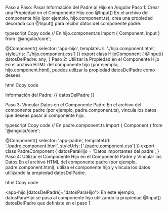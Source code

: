 Paso a Paso: Pasar Información del Padre al Hijo en Angular
Paso 1: Crear una Propiedad en el Componente Hijo con @Input()
En el archivo del componente hijo (por ejemplo, hijo.component.ts), crea una propiedad decorada con @Input() para recibir datos del componente padre.

typescript
Copy code
// En hijo.component.ts
import { Component, Input } from '@angular/core';

@Component({
selector: 'app-hijo',
templateUrl: './hijo.component.html',
styleUrls: ['./hijo.component.css']
})
export class HijoComponent {
@Input() datosDelPadre: any;
}
Paso 2: Utilizar la Propiedad en el Componente Hijo
En el archivo HTML del componente hijo (por ejemplo, hijo.component.html), puedes utilizar la propiedad datosDelPadre como desees.

html
Copy code

<!-- En hijo.component.html -->
<p>Información del Padre: {{ datosDelPadre }}</p>
Paso 3: Vincular Datos en el Componente Padre
En el archivo del componente padre (por ejemplo, padre.component.ts), vincula los datos que deseas pasar al componente hijo.

typescript
Copy code
// En padre.component.ts
import { Component } from '@angular/core';

@Component({
selector: 'app-padre',
templateUrl: './padre.component.html',
styleUrls: ['./padre.component.css']
})
export class PadreComponent {
datosParaHijo = 'Datos importantes del padre';
}
Paso 4: Utilizar el Componente Hijo en el Componente Padre y Vincular los Datos
En el archivo HTML del componente padre (por ejemplo, padre.component.html), utiliza el componente hijo y vincula los datos utilizando la propiedad datosDelPadre.

html
Copy code

<!-- En padre.component.html -->

<app-hijo [datosDelPadre]="datosParaHijo"></app-hijo>
En este ejemplo, datosParaHijo se pasa al componente hijo utilizando la propiedad @Input() datosDelPadre que definiste en el paso 1.
